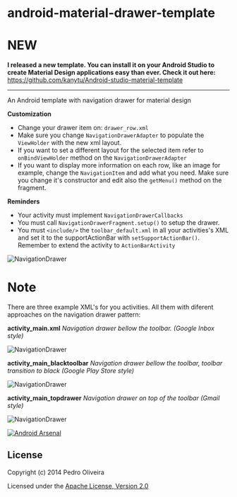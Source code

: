 android-material-drawer-template
================================

**NEW**
=======
**I released a new template. You can install it on your Android Studio to create Material Design applications easy than ever. Check it out here:**  https://github.com/kanytu/Android-studio-material-template


----------


An Android template with navigation drawer for material design

**Customization**

 - Change your drawer item on: `drawer_row.xml`
 - Make sure you change `NavigationDrawerAdapter` to populate the `ViewHolder` with the new xml layout.
 - If you want to set a different layout for the selected item refer to `onBindViewHolder` method on the `NavigationDrawerAdapter`
 - If you want to display more information on each row, like an image for example, change the `NavigationItem` and add what you need. Make sure you change it's constructor and edit also the `getMenu()` method on the fragment.


**Reminders**

 - Your activity must implement `NavigationDrawerCallbacks`
 - You must call `NavigationDrawerFragment.setup()` to setup the drawer.
 - You must `<include/>` the `toolbar_default.xml` in all your activities's XML and set it to the supportActionBar with `setSupportActionBar()`. Remember to extend the activity to `ActionBarActivity`



![NavigationDrawer](https://raw.githubusercontent.com/kanytu/android-material-drawer-template/master/screenshots/screenshot1.gif)


**Note**
=

There are three example XML's for you activities. All them with diferent approaches on the navigation drawer pattern:


**activity_main.xml** *Navigation drawer bellow the toolbar. (Google Inbox style)*

![NavigationDrawer](https://raw.githubusercontent.com/kanytu/android-material-drawer-template/master/screenshots/drawer_bellow.gif)


**activity_main_blacktoolbar** *Navigation drawer bellow the toolbar, toolbar transition to black (Google Play Store style)*

![NavigationDrawer](https://raw.githubusercontent.com/kanytu/android-material-drawer-template/master/screenshots/playstore_style.gif)


**activity_main_topdrawer** *Navigation drawer on top of the toolbar (Gmail style)*

![NavigationDrawer](https://raw.githubusercontent.com/kanytu/android-material-drawer-template/master/screenshots/drawer_over_toolbar.gif)



[![Android Arsenal](https://img.shields.io/badge/Android%20Arsenal-android--material--drawer--template-brightgreen.svg?style=flat)](https://android-arsenal.com/details/3/1096)


## License
Copyright (c) 2014 Pedro Oliveira

Licensed under the [Apache License, Version 2.0](http://www.apache.org/licenses/LICENSE-2.0.html)

